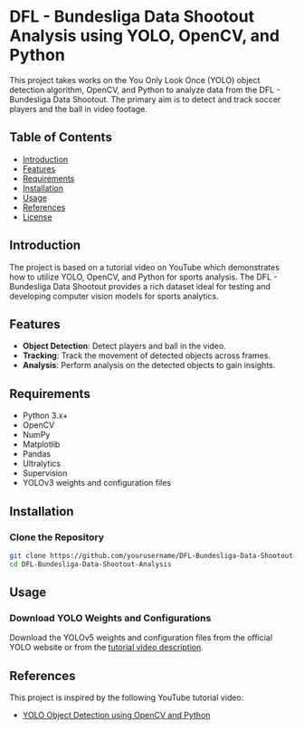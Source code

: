 # DFL - Bundesliga Data Shootout Analysis using YOLO, OpenCV, and Python

This project takes works on the You Only Look Once (YOLO) object detection algorithm, OpenCV, and Python to analyze data from the DFL - Bundesliga Data Shootout. The primary aim is to detect and track soccer players and the ball in video footage.

## Table of Contents

- [Introduction](#introduction)
- [Features](#features)
- [Requirements](#requirements)
- [Installation](#installation)
- [Usage](#usage)
- [References](#references)
- [License](#license)

## Introduction

The project is based on a tutorial video on YouTube which demonstrates how to utilize YOLO, OpenCV, and Python for sports analysis. The DFL - Bundesliga Data Shootout provides a rich dataset ideal for testing and developing computer vision models for sports analytics.

## Features

- **Object Detection**: Detect players and ball in the video.
- **Tracking**: Track the movement of detected objects across frames.
- **Analysis**: Perform analysis on the detected objects to gain insights.

## Requirements

- Python 3.x+
- OpenCV
- NumPy
- Matplotlib
- Pandas
- Ultralytics
- Supervision
- YOLOv3 weights and configuration files

## Installation

### Clone the Repository

```bash
git clone https://github.com/yourusername/DFL-Bundesliga-Data-Shootout-Analysis.git
cd DFL-Bundesliga-Data-Shootout-Analysis
```

## Usage

### Download YOLO Weights and Configurations

Download the YOLOv5 weights and configuration files from the official YOLO website or from the [tutorial video description](https://www.youtube.com/watch?v=neBZ6huolkg).

## References

This project is inspired by the following YouTube tutorial video:

- [YOLO Object Detection using OpenCV and Python](https://www.youtube.com/watch?v=neBZ6huolkg)
